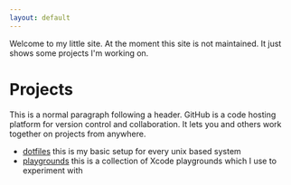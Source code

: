 ```yaml
---
layout: default
---
```


Welcome to my little site. At the moment this site is not maintained. It just
shows some projects I'm working on.

# [](#header-1)Projects

This is a normal paragraph following a header. GitHub is a code hosting platform for version control and collaboration. It lets you and others work together on projects from anywhere.

- [dotfiles](#dotfiles) this is my basic setup for every unix based system
- [playgrounds](#playgrounds) this is a collection of Xcode playgrounds which
  I use to experiment with

